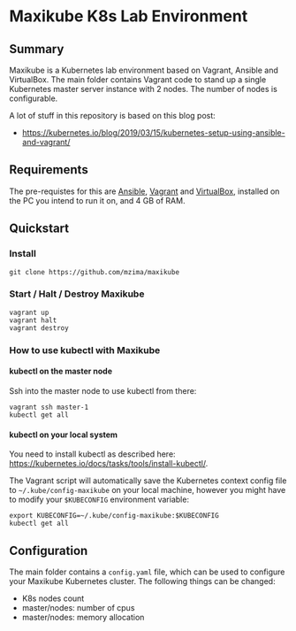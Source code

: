# Maxikube K8s Lab Environment

## Summary

Maxikube is a Kubernetes lab environment based on Vagrant, Ansible and VirtualBox. The main folder contains Vagrant code to stand up a single Kubernetes master server instance with 2 nodes. The number of nodes is configurable.

A lot of stuff in this repository is based on this blog post:
* https://kubernetes.io/blog/2019/03/15/kubernetes-setup-using-ansible-and-vagrant/

## Requirements

The pre-requistes for this are [Ansible](https://github.com/ansible/ansible), [Vagrant](https://www.vagrantup.com) and [VirtualBox](https://www.virtualbox.org), installed on the PC you intend to run it on, and 4 GB of RAM.

## Quickstart

### Install
```
git clone https://github.com/mzima/maxikube
```

### Start / Halt / Destroy Maxikube
```
vagrant up
vagrant halt
vagrant destroy
```

### How to use kubectl with Maxikube

#### kubectl on the master node

Ssh into the master node to use kubectl from there:

```
vagrant ssh master-1
kubectl get all
```

#### kubectl on your local system

You need to install kubectl as described here: https://kubernetes.io/docs/tasks/tools/install-kubectl/.

The Vagrant script will automatically save the Kubernetes context config file to `~/.kube/config-maxikube` on your local machine, however you might have to modify your `$KUBECONFIG` environment variable:

```
export KUBECONFIG=~/.kube/config-maxikube:$KUBECONFIG
kubectl get all
```

## Configuration
The main folder contains a `config.yaml` file, which can be used to configure your Maxikube Kubernetes cluster. The following things can be changed:

* K8s nodes count
* master/nodes: number of cpus
* master/nodes: memory allocation 
